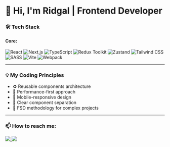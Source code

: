 # 👋 Hi, I'm Ridgal | Frontend Developer

### 🛠 Tech Stack

#### Core:
![React](https://img.shields.io/badge/React-61DAFB?style=for-the-badge&logo=react&logoColor=white)
![Next.js](https://img.shields.io/badge/Next.js-000000?style=for-the-badge&logo=nextdotjs&logoColor=white)
![TypeScript](https://img.shields.io/badge/TypeScript-3178C6?style=for-the-badge&logo=typescript&logoColor=white)
![Redux Toolkit](https://img.shields.io/badge/Redux_Toolkit-764ABC?style=for-the-badge&logo=redux&logoColor=white)
![Zustand](https://img.shields.io/badge/Zustand-000?style=for-the-badge)
![Tailwind CSS](https://img.shields.io/badge/Tailwind_CSS-06B6D4?style=for-the-badge&logo=tailwindcss&logoColor=white)
![SASS](https://img.shields.io/badge/SASS-CC6699?style=for-the-badge&logo=sass&logoColor=white)
![Vite](https://img.shields.io/badge/Vite-646CFF?style=for-the-badge&logo=vite&logoColor=white)
![Webpack](https://img.shields.io/badge/Webpack-8DD6F9?style=for-the-badge&logo=webpack&logoColor=black)

---

### 💡 My Coding Principles

- ♻️ Reusable components architecture
- 🚀 Performance-first approach
- 📱 Mobile-responsive design
- 🧩 Clear component separation
- 📁 FSD methodology for complex projects

---

### 📫 How to reach me:

<p align="left">
  <a href="mailto:planetstoun@mail.ru">
    <img src="https://img.shields.io/badge/Email_me-D14836?style=for-the-badge&logo=gmail&logoColor=white" />
  </a>
  <a href="https://t.me/somalinsky">
    <img src="https://img.shields.io/badge/Write_on_Telegram-2CA5E0?style=for-the-badge&logo=telegram&logoColor=white" />
  </a>
</p>



